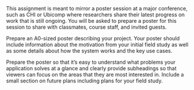 This assignment is meant to mirror a poster session at a major conference, such as CHI or Ubicomp
where researchers share their latest progress on work that is still ongoing. You will be asked to
prepare a poster for this session to share with classmates, course staff, and invited guests.

Prepare an A0-sized poster describing your project. Your poster should include information about
the motivation from your initial field study as well as some details about how the system works and
the key use cases.

Prepare the poster so that it’s easy to understand what problems your application solves at a
glance and clearly provide subheadings so that viewers can focus on the areas that they are most
interested in. Include a small section on future plans including plans for your field study.

